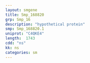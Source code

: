 ```yaml
---
layout: smgene
title: Smp_168820
grp: Smp_16
description: "hypothetical protein"
smp: Smp_168820.1
uniprot: "C4QKE4"
length:  1743
cdd: "ns"
kk: ns
categories: sm
---
```

